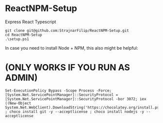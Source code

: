 # ReactNPM-Setup
Express React Typescript
```
git clone git@github.com:StrajnarFilip/ReactNPM-Setup.git
cd ReactNPM-Setup  
.\setup.ps1
```

In case you need to install Node + NPM, this also might be helpful:
# (ONLY WORKS IF YOU RUN AS ADMIN)
```
Set-ExecutionPolicy Bypass -Scope Process -Force; [System.Net.ServicePointManager]::SecurityProtocol = [System.Net.ServicePointManager]::SecurityProtocol -bor 3072; iex ((New-Object System.Net.WebClient).DownloadString('https://chocolatey.org/install.ps1')) ; choco install git -y --acceptlicense ; choco install nodejs -y --acceptlicense
```
